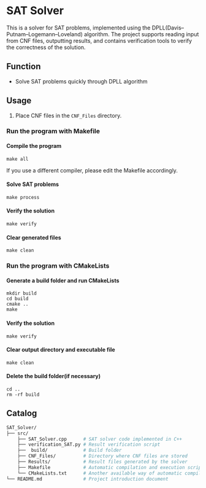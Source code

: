 # SAT Solver

This is a solver for SAT problems, implemented using the DPLL(Davis–Putnam–Logemann–Loveland) algorithm. The project supports reading input from CNF files, outputting results, and contains verification tools to verify the correctness of the solution.

## Function

- Solve SAT problems quickly through DPLL algorithm

## Usage

1. Place CNF files in the `CNF_Files` directory.
### Run the program with Makefile
#### Compile the program
    make all
If you use a different compiler, please edit the Makefile accordingly.
#### Solve SAT problems
    make process
#### Verify the solution
    make verify
#### Clear generated files
    make clean
### Run the program with CMakeLists
#### Generate a build folder and run CMakeLists
    mkdir build
    cd build
    cmake ..
    make
#### Verify the solution
    make verify
#### Clear output directory and executable file
    make clean
#### Delete the build folder(if necessary)
    cd ..
    rm -rf build

## Catalog
```bash
SAT_Solver/
├── src/
    ├── SAT_Solver.cpp      # SAT solver code implemented in C++
    ├── verification_SAT.py # Result verification script
    ├──  build/             # Build folder
    ├── CNF_Files/          # Directory where CNF files are stored
    ├── Results/            # Result files generated by the solver
    ├── Makefile            # Automatic compilation and execution scripts
    └── CMakeLists.txt      # Another available way of automatic compilation and verification
└── README.md               # Project introduction document
